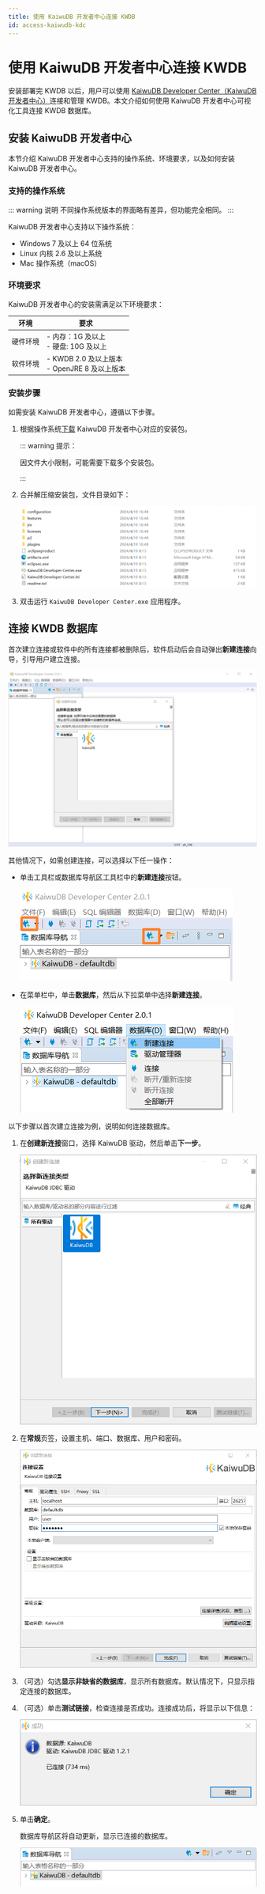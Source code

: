 ```yaml
---
title: 使用 KaiwuDB 开发者中心连接 KWDB
id: access-kaiwudb-kdc
---
```


# 使用 KaiwuDB 开发者中心连接 KWDB

安装部署完 KWDB 以后，用户可以使用 [KaiwuDB Developer Center（KaiwuDB 开发者中心）](../../kaiwudb-developer-center/overview.md)连接和管理 KWDB。本文介绍如何使用 KaiwuDB 开发者中心可视化工具连接 KWDB 数据库。

## 安装 KaiwuDB 开发者中心

本节介绍 KaiwuDB 开发者中心支持的操作系统、环境要求，以及如何安装 KaiwuDB 开发者中心。

### 支持的操作系统

::: warning 说明
不同操作系统版本的界面略有差异，但功能完全相同。
:::

KaiwuDB 开发者中心支持以下操作系统：

- Windows 7 及以上 64 位系统
- Linux 内核 2.6 及以上系统
- Mac 操作系统（macOS）

### 环境要求

KaiwuDB 开发者中心的安装需满足以下环境要求：

| 环境 | 要求            |
| ----------------------------------- | ---------------------------------------------- |
| 硬件环境                            | - 内存：1G 及以上 <br> - 硬盘: 10G 及以上                |
| 软件环境                            | - KWDB 2.0 及以上版本 <br> - OpenJRE 8 及以上版本 |

### 安装步骤

如需安装 KaiwuDB 开发者中心，遵循以下步骤。

1. 根据操作系统[下载](https://gitee.com/kwdb/kwdb/releases) KaiwuDB 开发者中心对应的安装包。

   ::: warning 提示：

   因文件大小限制，可能需要下载多个安装包。

   :::

2. 合并解压缩安装包，文件目录如下：

   ![安装包](../../static/quickstart/JD1MbIGlXoE7qzxwqOjcc8Wtn4e.png)

3. 双击运行 `KaiwuDB Developer Center.exe` 应用程序。

## 连接 KWDB 数据库

首次建立连接或软件中的所有连接都被删除后，软件启动后会自动弹出**新建连接**向导，引导用户建立连接。

![数据库连接](../../static/quickstart/VfcqbD99roY3zbxdCQdcCRFenBc.png)

其他情况下，如需创建连接，可以选择以下任一操作：

- 单击工具栏或数据库导航区工具栏中的**新建连接**按钮。

  ![](../../static/quickstart/RSxWbFLxYoqf5dxHTHkcpyN3nle.png)

- 在菜单栏中，单击**数据库**，然后从下拉菜单中选择**新建连接**。

  ![](../../static/quickstart/WcrObb1VhorfioxESFJcxGtgnAd.png)

以下步骤以首次建立连接为例，说明如何连接数据库。

1. 在**创建新连接**窗口，选择 KaiwuDB 驱动，然后单击**下一步**。

   ![](../../static/quickstart/FU8sbwC1yoqPchxh3ttcptgan4d.png)

2. 在**常规**页签，设置主机、端口、数据库、用户和密码。

   ![](../../static/quickstart/EQ1UbjSRroq00Ix5LdzcapFcnaf.png)

3. （可选）勾选**显示非缺省的数据库**，显示所有数据库。默认情况下，只显示指定连接的数据库。
4. （可选）单击**测试链接**，检查连接是否成功。连接成功后，将显示以下信息：

   ![](../../static/quickstart/TU6nb8Vf1o2gWCxdq1ocIELtnng.png)

5. 单击**确定**。

   数据库导航区将自动更新，显示已连接的数据库。

   ![](../../static/quickstart/TLQcbBq6eoTndRxSYQucuY7bn9e.png)